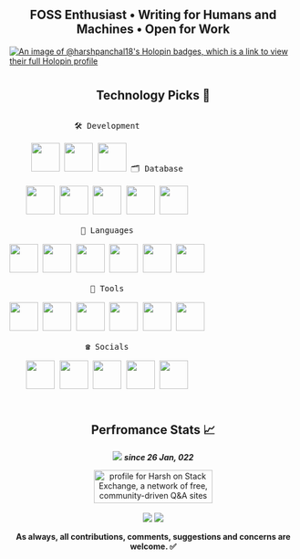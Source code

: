 <p align="center">
<h2 align="center">FOSS Enthusiast • Writing for Humans and Machines • Open for Work</h2>
</p>

[![An image of @harshpanchal18's Holopin badges, which is a link to view their full Holopin profile](https://holopin.me/harshpanchal18)](https://holopin.io/@harshpanchal18)

#
<h2 align="center">Technology Picks 🧪</h2>
<p style="display: inline-block;" align="center">
  <kbd>
    <kbd>🛠️ Development</kbd>
    <br>
    <br>
    <img width="50px" src="https://github.com/Scar1109/skill-icons/blob/main/icons/AndroidStudio-Light.svg" />
    <img width="50px" src="https://github.com/Scar1109/skill-icons/blob/main/icons/Gradle-Light.svg" />
    <img width="50px" src="https://github.com/Scar1109/skill-icons/blob/main/icons/Idea-Light.svg" />
<!--     <img width="50px" src="https://github.com/Scar1109/skill-icons/blob/main/icons/VSCode-Light.svg" /> -->
  </kbd>

  <!-- <kbd>
    <kbd>⚙️ Back-end</kbd>
    <br>
    <br>
    <img width="50px" src="https://github.com/Scar1109/skill-icons/blob/main/icons/Ktor-Light.svg" />
    <img width="50px" src="https://github.com/Scar1109/skill-icons/blob/main/icons/Spring-Light.svg" />
    <img width="50px" src="https://github.com/Scar1109/skill-icons/blob/main/icons/Postman.svg" /> -->
<!--     <img width="50px" src="https://github.com/Scar1109/skill-icons/blob/main/icons/Flask-Light.svg" />
  </kbd> -->

  <kbd>
    <kbd>🗂️ Database</kbd>
    <br>
    <br>
    <img width="50px" src="https://github.com/Scar1109/skill-icons/blob/main/icons/MySQL-Light.svg" />
    <!--<img width="50px" src="https://github.com/Scar1109/skill-icons/blob/main/icons/SQLite.svg" />-->
    <img width="50px" src="https://github.com/Scar1109/skill-icons/blob/main/icons/Firebase-Light.svg" />
    <img width="50px" src="https://github.com/Scar1109/skill-icons/blob/main/icons/Redis-Light.svg" />
    <img width="50px" src="https://github.com/Scar1109/skill-icons/blob/main/icons/PostgreSQL-Light.svg" />
    <img width="50px" src="https://github.com/Scar1109/skill-icons/blob/main/icons/Supabase-Light.svg" />
  </kbd>
  <br><br>
  <kbd>
    <kbd>🧮 Languages</kbd>
    <br>
    <br>
    <img width="50px" src="https://github.com/Scar1109/skill-icons/blob/main/icons/Kotlin-Light.svg" />
    <img width="50px" src="https://github.com/Scar1109/skill-icons/blob/main/icons/Java-Light.svg" /> 
    <img width="50px" src="https://github.com/Scar1109/skill-icons/blob/main/icons/Bash-Light.svg" /> 
    <img width="50px" src="https://github.com/Scar1109/skill-icons/blob/main/icons/GoLang.svg" />
<!--     <img width="50px" src="https://github.com/Scar1109/skill-icons/blob/main/icons/PHP-Light.svg" />  -->
    <img width="50px" src="https://github.com/Scar1109/skill-icons/blob/main/icons/Python-Light.svg" /> 
    <img width="50px" src="https://github.com/Scar1109/skill-icons/blob/main/icons/CPP.svg" />
<!--     <img width="50px" src="https://github.com/Scar1109/skill-icons/blob/main/icons/C.svg" /> -->
  </kbd>
  <br><br>
   <kbd>
    <kbd>🧰 Tools</kbd>
      <br><br>
      <img width="50px" src="https://github.com/Scar1109/skill-icons/blob/main/icons/Linux-Light.svg" />
      <img width="50px" src="https://github.com/Scar1109/skill-icons/blob/main/icons/VSCode-Light.svg" />
      <img width="50px" src="https://github.com/Scar1109/skill-icons/blob/main/icons/VIM-Light.svg" />
      <img width="50px" src="https://github.com/Scar1109/skill-icons/blob/main/icons/VisualStudio-Light.svg" />
<!--       <img width="50px" src="https://github.com/Scar1109/skill-icons/blob/main/icons/NeoVim-Light.svg" /> -->
      <img width="50px" src="https://github.com/Scar1109/skill-icons/blob/main/icons/Git.svg" />
<!--       <img width="50px" src="https://github.com/Scar1109/skill-icons/blob/main/icons/Github-Light.svg" /> -->
      <img width="50px" src="https://github.com/Scar1109/skill-icons/blob/main/icons/GithubActions-Light.svg" />
<!--       <img width="50px" src="https://github.com/Scar1109/skill-icons/blob/main/icons/Docker.svg" /> -->
<!--       <img width="50px" src="https://github.com/Scar1109/skill-icons/blob/main/icons/Regex-Light.svg" /> -->
<!--       <img width="50px" src="https://github.com/Scar1109/skill-icons/blob/main/icons/Jenkins-Light.svg" /> -->
  </kbd>
  <br><br>
  <kbd>
    <kbd>☎️ Socials</kbd>
      <br><br>
      <a href="https://stackoverflow.com/users/13305229/harsh-panchal"><img width="50px" src="https://github.com/Scar1109/skill-icons/blob/main/icons/StackOverflow-Light.svg" /></a>
      <a href="https://linkedin.com/in/harshpanchal18"><img width="50px" src="https://github.com/Scar1109/skill-icons/blob/main/icons/LinkedIn.svg" /></a>
      <a href="https://x.com/twitsofharsh"><img width="50px" src="https://github.com/Scar1109/skill-icons/blob/main/icons/Twitter.svg" /></a>
      <a href="https://discordapp.com/users/755683604239220747"><img width="50px" src="https://github.com/Scar1109/skill-icons/blob/main/icons/Discord.svg" /></a>
      <a href="https://instagram.com/imharsh.18"><img width="50px" src="https://github.com/Scar1109/skill-icons/blob/main/icons/Instagram.svg" /></a>
  </kbd>
  
</p>

#

<div align="center">
<h2>Perfromance Stats 📈</h2>

<a href="https://wakatime.com/@60086e5f-adb2-4a00-ba01-c193121a8406"><img src="https://wakatime.com/badge/user/60086e5f-adb2-4a00-ba01-c193121a8406.svg"/></a> 
<b><i>since 26 Jan, 022</i></b>

<center>
  <a href="https://stackexchange.com/users/18275295/harsh-panchal?tab=accounts"><img src="https://stackexchange.com/users/flair/18275295.png" width="208" height="58" alt="profile for Harsh on Stack Exchange, a network of free, community-driven Q&amp;A sites" title="profile for Harsh on Stack Exchange, a network of free, community-driven Q&amp;A sites"></a>
</center><br/>

<img src="https://github-readme-stats.vercel.app/api?username=HarshPanchal18&theme=github_dark&show_icons=true&count_private=true" />
<img src="https://github-readme-streak-stats.herokuapp.com?user=HarshPanchal18&theme=github_dark&date_format=M%20j%5B%2C%20Y%5D&count_private=true"/> <!--(https://git.io/streak-stats)-->

</div>

<p align="center">
  <b>As always, all contributions, comments, suggestions and concerns are welcome. ✅</b>
</p>
